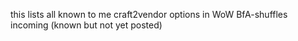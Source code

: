 this lists all known to me craft2vendor options in WoW
BfA-shuffles incoming (known but not yet posted)
